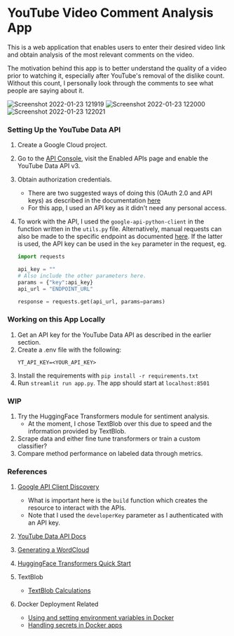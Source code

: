 # YouTube Video Comment Analysis App

This is a web application that enables users to enter their desired video link and obtain analysis of the most relevant comments on the video.

The motivation behind this app is to better understand the quality of a video prior to watching it, especially after YouTube's removal of the dislike count. Without this count, I personally look through the comments to see what people are saying about it.

![Screenshot 2022-01-23 121919](https://user-images.githubusercontent.com/63803360/150664693-04652580-4220-434d-928a-c858b5920647.jpg)
![Screenshot 2022-01-23 122000](https://user-images.githubusercontent.com/63803360/150664697-dae54136-e194-4abf-9dc0-27269ac335fb.jpg)
![Screenshot 2022-01-23 122021](https://user-images.githubusercontent.com/63803360/150664708-b967f4ab-3750-4045-a37c-f9255bf680ef.jpg)

### Setting Up the YouTube Data API

1. Create a Google Cloud project.
2. Go to the [API Console](https://console.developers.google.com/apis/dashboard), visit the Enabled APIs page and enable the YouTube Data API v3.
3. Obtain authorization credentials.
   - There are two suggested ways of doing this (OAuth 2.0 and API keys) as described in the documentation [here](https://developers.google.com/youtube/registering_an_application)
   - For this app, I used an API key as it didn't need any personal access.
4. To work with the API, I used the `google-api-python-client` in the function written in the `utils.py` file. Alternatively, manual requests can also be made to the specific endpoint as documented [here](https://developers.google.com/youtube/v3/docs). If the latter is used, the API key can be used in the `key` parameter in the request, eg.

   ```python
   import requests

   api_key = ""
   # Also include the other parameters here.
   params = {"key":api_key}
   api_url = "ENDPOINT_URL"

   response = requests.get(api_url, params=params)
   ```

### Working on this App Locally

1. Get an API key for the YouTube Data API as described in the earlier section.
2. Create a .env file with the following:
   ```
   YT_API_KEY=<YOUR_API_KEY>
   ```
3. Install the requirements with `pip install -r requirements.txt`
4. Run `streamlit run app.py`. The app should start at `localhost:8501`

### WIP

1. Try the HuggingFace Transformers module for sentiment analysis.
   - At the moment, I chose TextBlob over this due to speed and the information provided by TextBlob.
2. Scrape data and either fine tune transformers or train a custom classifier?
3. Compare method performance on labeled data through metrics.

### References

1. [Google API Client Discovery](https://googleapis.github.io/google-api-python-client/docs/epy/googleapiclient.discovery-module.html)

   - What is important here is the `build` function which creates the resource to interact with the APIs.
   - Note that I used the `developerKey` parameter as I authenticated with an API key.

2. [YouTube Data API Docs](https://developers.google.com/youtube/v3/docs)

3. [Generating a WordCloud](https://www.datacamp.com/community/tutorials/wordcloud-python)
4. [HuggingFace Transformers Quick Start](https://huggingface.co/docs/transformers/quicktour)
5. TextBlob
   - [TextBlob Calculations](https://planspace.org/20150607-textblob_sentiment/)
6. Docker Deployment Related
   - [Using and setting environment variables in Docker](https://stackoverflow.com/questions/39597925/how-do-i-set-environment-variables-during-the-build-in-docker)
   - [Handling secrets in Docker apps](https://techbeacon.com/app-dev-testing/how-keep-your-container-secrets-secure)
